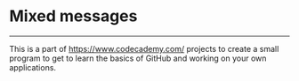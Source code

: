 # Mixed messages

---

This is a part of <https://www.codecademy.com/> projects to create a small program to get to learn the basics of GitHub and working on your own applications.
